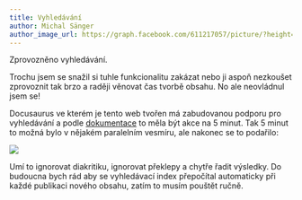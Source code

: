 ```yaml
---
title: Vyhledávání
author: Michal Sänger
author_image_url: https://graph.facebook.com/611217057/picture/?height=200&width=200
---
```


Zprovozněno vyhledávání.

<!--truncate-->

Trochu jsem se snažil si tuhle funkcionalitu zakázat nebo ji aspoň nezkoušet zprovoznit tak brzo a raději věnovat čas tvorbě obsahu. No ale neovládnul jsem se!

Docusaurus ve kterém je tento web tvořen má zabudovanou podporu pro vyhledávání a podle [dokumentace](https://docusaurus.io/docs/search) to měla být akce na 5 minut. Tak 5 minut to možná bylo v nějakém paralelním vesmíru, ale nakonec se to podařilo:

![](/img/blog/search.png)

Umí to ignorovat diakritiku, ignorovat překlepy a chytře řadit výsledky. Do budoucna bych rád aby se vyhledávací index přepočítal automaticky při každé publikaci nového obsahu, zatím to musím pouštět ručně.
